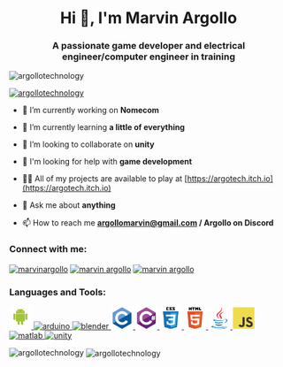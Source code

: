<h1 align="center">Hi 👋, I'm Marvin Argollo</h1>
<h3 align="center">A passionate game developer and electrical engineer/computer engineer in training</h3>

<p align="left"> <img src="https://komarev.com/ghpvc/?username=argollotechnology&label=Profile%20views&color=0e75b6&style=flat" alt="argollotechnology" /> </p>

<p align="left"> <a href="https://github.com/ryo-ma/github-profile-trophy"><img src="https://github-profile-trophy.vercel.app/?username=argollotechnology" alt="argollotechnology" /></a> </p>

- 🔭 I’m currently working on **Nomecom**

- 🌱 I’m currently learning **a little of everything**

- 👯 I’m looking to collaborate on **unity**

- 🤝 I'm looking for help with **game development**

- 👨‍💻 All of my projects are available to play at [https://argotech.itch.io](https://argotech.itch.io)

- 💬 Ask me about **anything**

- 📫 How to reach me **argollomarvin@gmail.com / Argollo on Discord**

<h3 align="left">Connect with me:</h3>
<p align="left">
<a href="https://twitter.com/marvinargollo" target="blank"><img align="center" src="https://raw.githubusercontent.com/rahuldkjain/github-profile-readme-generator/master/src/images/icons/Social/twitter.svg" alt="marvinargollo" height="30" width="40" /></a>
<a href="https://linkedin.com/in/marvin argollo" target="blank"><img align="center" src="https://raw.githubusercontent.com/rahuldkjain/github-profile-readme-generator/master/src/images/icons/Social/linked-in-alt.svg" alt="marvin argollo" height="30" width="40" /></a>
<a href="https://www.youtube.com/c/marvin argollo" target="blank"><img align="center" src="https://raw.githubusercontent.com/rahuldkjain/github-profile-readme-generator/master/src/images/icons/Social/youtube.svg" alt="marvin argollo" height="30" width="40" /></a>
</p>

<h3 align="left">Languages and Tools:</h3>
<p align="left"> <a href="https://developer.android.com" target="_blank" rel="noreferrer"> <img src="https://raw.githubusercontent.com/devicons/devicon/master/icons/android/android-original-wordmark.svg" alt="android" width="40" height="40"/> </a> <a href="https://www.arduino.cc/" target="_blank" rel="noreferrer"> <img src="https://cdn.worldvectorlogo.com/logos/arduino-1.svg" alt="arduino" width="40" height="40"/> </a> <a href="https://www.blender.org/" target="_blank" rel="noreferrer"> <img src="https://download.blender.org/branding/community/blender_community_badge_white.svg" alt="blender" width="40" height="40"/> </a> <a href="https://www.cprogramming.com/" target="_blank" rel="noreferrer"> <img src="https://raw.githubusercontent.com/devicons/devicon/master/icons/c/c-original.svg" alt="c" width="40" height="40"/> </a> <a href="https://www.w3schools.com/cs/" target="_blank" rel="noreferrer"> <img src="https://raw.githubusercontent.com/devicons/devicon/master/icons/csharp/csharp-original.svg" alt="csharp" width="40" height="40"/> </a> <a href="https://www.w3schools.com/css/" target="_blank" rel="noreferrer"> <img src="https://raw.githubusercontent.com/devicons/devicon/master/icons/css3/css3-original-wordmark.svg" alt="css3" width="40" height="40"/> </a> <a href="https://www.w3.org/html/" target="_blank" rel="noreferrer"> <img src="https://raw.githubusercontent.com/devicons/devicon/master/icons/html5/html5-original-wordmark.svg" alt="html5" width="40" height="40"/> </a> <a href="https://www.java.com" target="_blank" rel="noreferrer"> <img src="https://raw.githubusercontent.com/devicons/devicon/master/icons/java/java-original.svg" alt="java" width="40" height="40"/> </a> <a href="https://developer.mozilla.org/en-US/docs/Web/JavaScript" target="_blank" rel="noreferrer"> <img src="https://raw.githubusercontent.com/devicons/devicon/master/icons/javascript/javascript-original.svg" alt="javascript" width="40" height="40"/> </a> <a href="https://www.mathworks.com/" target="_blank" rel="noreferrer"> <img src="https://upload.wikimedia.org/wikipedia/commons/2/21/Matlab_Logo.png" alt="matlab" width="40" height="40"/> </a> <a href="https://unity.com/" target="_blank" rel="noreferrer"> <img src="https://www.vectorlogo.zone/logos/unity3d/unity3d-icon.svg" alt="unity" width="40" height="40"/> </a> </p>

<p><img align="left" src="https://github-readme-stats.vercel.app/api/top-langs?username=argollotechnology&show_icons=true&theme=dark&locale=en&layout=compact" alt="argollotechnology" /></p>

<p>&nbsp;<img align="center" src="https://github-readme-stats.vercel.app/api?username=argollotechnology&show_icons=true&theme=dark&locale=en" alt="argollotechnology" /></p>
